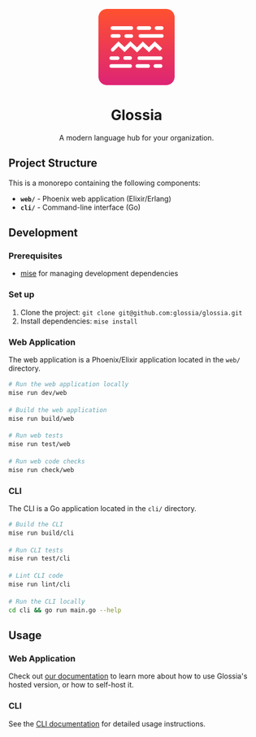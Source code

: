 <p align="center">
    <img  width="150" src="./logo.svg"/>
</p>
<h1 align="center">Glossia</h1>
<div align="center">
    <!-- Badges -->
</div>
<p align="center">
    A modern language hub for your organization.
</p>

## Project Structure

This is a monorepo containing the following components:

- **`web/`** - Phoenix web application (Elixir/Erlang)
- **`cli/`** - Command-line interface (Go)

## Development

### Prerequisites

- [mise](https://mise.jdx.dev/) for managing development dependencies

### Set up

1. Clone the project: `git clone git@github.com:glossia/glossia.git`
2. Install dependencies: `mise install`

### Web Application

The web application is a Phoenix/Elixir application located in the `web/` directory.

```bash
# Run the web application locally
mise run dev/web

# Build the web application
mise run build/web

# Run web tests
mise run test/web

# Run web code checks
mise run check/web
```

### CLI

The CLI is a Go application located in the `cli/` directory.

```bash
# Build the CLI
mise run build/cli

# Run CLI tests
mise run test/cli

# Lint CLI code
mise run lint/cli

# Run the CLI locally
cd cli && go run main.go --help
```

## Usage

### Web Application

Check out [our documentation](https://docs.glossia.org) to learn more about how to use Glossia's hosted version, or how to self-host it.

### CLI

See the [CLI documentation](./cli/README.md) for detailed usage instructions.
